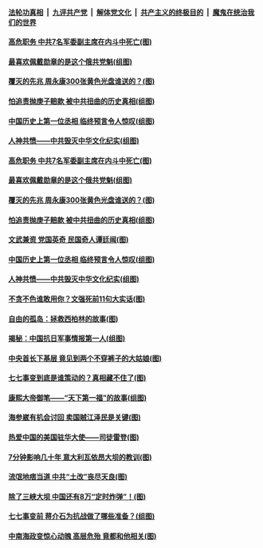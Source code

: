 

####  [法轮功真相](../../../../basic/blob/master/README.md?t=07101002) &nbsp;|&nbsp; [九评共产党](../../../../9ping.md/blob/master/README.md?t=07101002) &nbsp;|&nbsp; [解体党文化](../../../../jtdwh.md/blob/master/README.md?t=07101002)  &nbsp;|&nbsp; [共产主义的终极目的](../../../../gczydzjmd.md/blob/master/README.md?t=07101002) &nbsp;|&nbsp; [魔鬼在统治我们的世界](../../../../mgztzwmdsj.md/blob/master/README.md?t=07101002) 

#### [高危职务 中共7名军委副主席在内斗中死亡(图)](../pages/p6/937966.md?t=07101002) 

#### [最喜欢佩戴勋章的是这个俄共党魁(组图)](../pages/p6/938666.md?t=07101002) 

#### [覆灭的先兆 周永康300张黄色光盘谁送的？(图)](../pages/p6/938537.md?t=07101002) 

#### [怕追责抛庚子赔款 被中共扭曲的历史真相(组图)](../pages/p6/938779.md?t=07101002) 

#### [中国历史上第一位丞相 临终预言令人惊叹(组图)](../pages/p6/938665.md?t=07101002) 

#### [人神共愤——中共毁灭中华文化纪实(组图)](../pages/p6/938791.md?t=07101002) 

#### [高危职务 中共7名军委副主席在内斗中死亡(图)](../pages/p6/937966.md?t=07101002) 

#### [最喜欢佩戴勋章的是这个俄共党魁(组图)](../pages/p6/938666.md?t=07101002) 

#### [覆灭的先兆 周永康300张黄色光盘谁送的？(图)](../pages/p6/938537.md?t=07101002) 

#### [怕追责抛庚子赔款 被中共扭曲的历史真相(组图)](../pages/p6/938779.md?t=07101002) 

#### [文武兼资 党国英奇 民国奇人谭廷闿(图)](../pages/p6/938512.md?t=07101002) 

#### [中国历史上第一位丞相 临终预言令人惊叹(组图)](../pages/p6/938665.md?t=07101002) 

#### [人神共愤——中共毁灭中华文化纪实(组图)](../pages/p6/938791.md?t=07101002) 

#### [不贪不色谁敢用你？文强死前11句大实话(图)](../pages/p6/938533.md?t=07101002) 

#### [自由的孤岛：拯救西柏林的故事(图)](../pages/p6/938683.md?t=07101002) 

#### [揭秘：中国抗日军事情报第一人(组图)](../pages/p6/938662.md?t=07101002) 

#### [中央首长下基层 竟见到两个不穿裤子的大姑娘(图)](../pages/p6/937961.md?t=07101002) 

#### [七七事变到底是谁策动的？真相藏不住了(图)](../pages/p6/918522.md?t=07101002) 

#### [康熙大帝御笔——“天下第一福”的故事(组图)](../pages/p6/938350.md?t=07101002) 

#### [海参崴有机会讨回 卖国贼江泽民是关键(图)](../pages/p6/938782.md?t=07101002) 

#### [热爱中国的美国驻华大使——司徒雷登(图)](../pages/p6/934961.md?t=07101002) 

#### [7分钟影响几十年 意大利瓦依昂大坝的教训(图)](../pages/p6/937542.md?t=07101002) 

#### [流氓地痞当道 中共“土改”丧尽天良(图)](../pages/p6/937896.md?t=07101002) 

#### [除了三峡大坝 中国还有8万“定时炸弹”！(图)](../pages/p6/937540.md?t=07101002) 

#### [七七事变前 蒋介石为抗战做了哪些准备？(组图)](../pages/p6/938219.md?t=07101002) 

#### [中南海政变惊心动魄 高层危殆 竟都和他相关(图)](../pages/p6/937814.md?t=07101002) 

